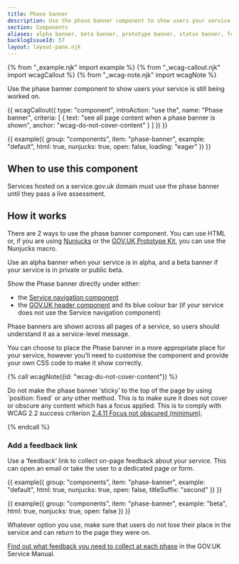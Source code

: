 ```yaml
---
title: Phase banner
description: Use the phase banner component to show users your service is still being worked on
section: Components
aliases: alpha banner, beta banner, prototype banner, status banner, feedback banner
backlogIssueId: 57
layout: layout-pane.njk
---
```


{% from "_example.njk" import example %}
{% from "_wcag-callout.njk" import wcagCallout %}
{% from "_wcag-note.njk" import wcagNote %}

Use the phase banner component to show users your service is still being worked on.

{{ wcagCallout({
  type: "component",
  introAction: "use the",
  name: "Phase banner",
  criteria: [
    {
      text: "see all page content when a phase banner is shown",
      anchor: "wcag-do-not-cover-content"
    }
  ]
}) }}

{{ example({ group: "components", item: "phase-banner", example: "default", html: true, nunjucks: true, open: false, loading: "eager" }) }}

## When to use this component

Services hosted on a service.gov.uk domain must use the phase banner until they pass a live assessment.

## How it works

There are 2 ways to use the phase banner component. You can use HTML or, if you are using [Nunjucks](https://mozilla.github.io/nunjucks/) or the [GOV.UK Prototype Kit](https://prototype-kit.service.gov.uk), you can use the Nunjucks macro.

Use an alpha banner when your service is in alpha, and a beta banner if your service is in private or public beta.

Show the Phase banner directly under either:

- the [Service navigation component](/components/service-navigation/)
- the [GOV.UK header component](/components/header/) and its blue colour bar (if your service does not use the Service navigation component)

Phase banners are shown across all pages of a service, so users should understand it as a service-level message.

You can choose to place the Phase banner in a more appropriate place for your service, however you’ll need to customise the component and provide your own CSS code to make it show correctly.

{% call wcagNote({id: "wcag-do-not-cover-content"}) %}

<p>Do not make the phase banner ‘sticky’ to the top of the page by using `position: fixed` or any other method. This is to make sure it does not cover or obscure any content which has a focus applied. This is to comply with WCAG 2.2 success criterion <a href="https://www.w3.org/WAI/WCAG22/Understanding/focus-not-obscured-minimum.html">2.4.11 Focus not obscured (minimum)</a>.</p>
{% endcall %}

### Add a feedback link

Use a ‘feedback’ link to collect on-page feedback about your service. This can open an email or take the user to a dedicated page or form.

{{ example({ group: "components", item: "phase-banner", example: "default", html: true, nunjucks: true, open: false, titleSuffix: "second" }) }}

{{ example({ group: "components", item: "phase-banner", example: "beta", html: true, nunjucks: true, open: false }) }}

Whatever option you use, make sure that users do not lose their place in the service and can return to the page they were on.

[Find out what feedback you need to collect at each phase](https://www.gov.uk/service-manual/measuring-success/measuring-user-satisfaction#user-satisfaction-through-each-service-phase) in the GOV.UK Service Manual.
